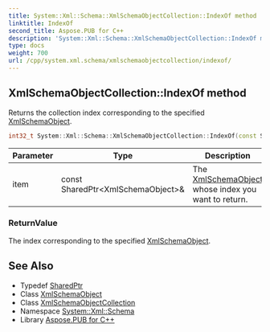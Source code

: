 ```yaml
---
title: System::Xml::Schema::XmlSchemaObjectCollection::IndexOf method
linktitle: IndexOf
second_title: Aspose.PUB for C++
description: 'System::Xml::Schema::XmlSchemaObjectCollection::IndexOf method. Returns the collection index corresponding to the specified XmlSchemaObject in C++.'
type: docs
weight: 700
url: /cpp/system.xml.schema/xmlschemaobjectcollection/indexof/
---
```

## XmlSchemaObjectCollection::IndexOf method


Returns the collection index corresponding to the specified [XmlSchemaObject](../../xmlschemaobject/).

```cpp
int32_t System::Xml::Schema::XmlSchemaObjectCollection::IndexOf(const SharedPtr<XmlSchemaObject> &item)
```


| Parameter | Type | Description |
| --- | --- | --- |
| item | const SharedPtr\<XmlSchemaObject\>\& | The [XmlSchemaObject](../../xmlschemaobject/) whose index you want to return. |

### ReturnValue

The index corresponding to the specified [XmlSchemaObject](../../xmlschemaobject/).

## See Also

* Typedef [SharedPtr](../../../system/sharedptr/)
* Class [XmlSchemaObject](../../xmlschemaobject/)
* Class [XmlSchemaObjectCollection](../)
* Namespace [System::Xml::Schema](../../)
* Library [Aspose.PUB for C++](../../../)
